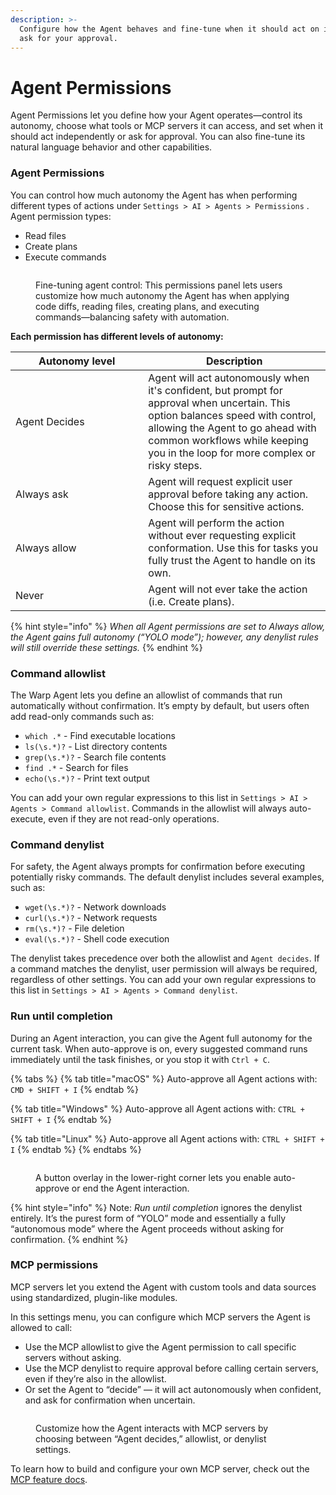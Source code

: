 ```yaml
---
description: >-
  Configure how the Agent behaves and fine-tune when it should act on its own or
  ask for your approval.
---
```


# Agent Permissions

Agent Permissions let you define how your Agent operates—control its autonomy, choose what tools or MCP servers it can access, and set when it should act independently or ask for approval. You can also fine-tune its natural language behavior and other capabilities.

### Agent Permissions

You can control how much autonomy the Agent has when performing different types of actions under `Settings > AI > Agents > Permissions` . Agent permission types:

* Read files
* Create plans
* Execute commands

<figure><img src="https://2297236823-files.gitbook.io/~/files/v0/b/gitbook-x-prod.appspot.com/o/spaces%2F-MbqIgTw17KQvq_DQuRr%2Fuploads%2FLZD6638YFqRCyDMBYfvn%2Fimage.png?alt=media&#x26;token=b934607a-74b0-437d-b862-f1939780c470" alt=""><figcaption><p>Fine-tuning agent control: This permissions panel lets users customize how much autonomy the Agent has when applying code diffs, reading files, creating plans, and executing commands—balancing safety with automation.</p></figcaption></figure>

**Each permission has different levels of autonomy:**

<table><thead><tr><th width="196.3369140625">Autonomy level</th><th>Description</th></tr></thead><tbody><tr><td>Agent Decides</td><td>Agent will act autonomously when it's confident, but prompt for approval when uncertain. This option balances speed with control, allowing the Agent to go ahead with common workflows while keeping you in the loop for more complex or risky steps.</td></tr><tr><td>Always ask</td><td>Agent will request explicit user approval before taking any action. Choose this for sensitive actions.</td></tr><tr><td>Always allow</td><td>Agent will perform the action without ever requesting explicit conformation. Use this for tasks you fully trust the Agent to handle on its own.</td></tr><tr><td>Never</td><td>Agent will not ever take the action (i.e. Create plans).</td></tr></tbody></table>

{% hint style="info" %}
_When all Agent permissions are set to Always allow, the Agent gains full autonomy (“YOLO mode”); however, any denylist rules will still override these settings._
{% endhint %}

### Command allowlist

The Warp Agent lets you define an allowlist of commands that run automatically without confirmation. It’s empty by default, but users often add read-only commands such as:

* `which .*` - Find executable locations
* `ls(\s.*)?` - List directory contents
* `grep(\s.*)?` - Search file contents
* `find .*` - Search for files
* `echo(\s.*)?` - Print text output

You can add your own regular expressions to this list in `Settings > AI > Agents > Command allowlist`. Commands in the allowlist will always auto-execute, even if they are not read-only operations.

### Command denylist

For safety, the Agent always prompts for confirmation before executing potentially risky commands. The default denylist includes several examples, such as:

* `wget(\s.*)?` - Network downloads
* `curl(\s.*)?` - Network requests
* `rm(\s.*)?` - File deletion
* `eval(\s.*)?` - Shell code execution

The denylist takes precedence over both the allowlist and `Agent decides`. If a command matches the denylist, user permission will always be required, regardless of other settings. You can add your own regular expressions to this list in `Settings > AI > Agents > Command denylist`.

### Run until completion

During an Agent interaction, you can give the Agent full autonomy for the current task. When auto-approve is on, every suggested command runs immediately until the task finishes, or you stop it with `Ctrl + C`.

{% tabs %}
{% tab title="macOS" %}
Auto-approve all Agent actions with: `CMD + SHIFT + I`
{% endtab %}

{% tab title="Windows" %}
Auto-approve all Agent actions with: `CTRL + SHIFT + I`
{% endtab %}

{% tab title="Linux" %}
Auto-approve all Agent actions with: `CTRL + SHIFT + I`
{% endtab %}
{% endtabs %}

<figure><img src="https://2297236823-files.gitbook.io/~/files/v0/b/gitbook-x-prod.appspot.com/o/spaces%2F-MbqIgTw17KQvq_DQuRr%2Fuploads%2F7F8747WAauEBVZWmGhjh%2Fimage.png?alt=media&#x26;token=8c8e2c57-eba9-4dfb-8db4-c89a57c1f88d" alt=""><figcaption><p>A button overlay in the lower-right corner lets you enable auto-approve or end the Agent interaction.</p></figcaption></figure>

{% hint style="info" %}
Note: _Run until completion_ ignores the denylist entirely. It’s the purest form of “YOLO” mode and essentially a fully “autonomous mode” where the Agent proceeds without asking for confirmation.
{% endhint %}

### MCP permissions

MCP servers let you extend the Agent with custom tools and data sources using standardized, plugin-like modules.

In this settings menu, you can configure which MCP servers the Agent is allowed to call:

* Use the MCP allowlist to give the Agent permission to call specific servers without asking.
* Use the MCP denylist to require approval before calling certain servers, even if they’re also in the allowlist.
* Or set the Agent to “decide” — it will act autonomously when confident, and ask for confirmation when uncertain.

<figure><img src="https://2297236823-files.gitbook.io/~/files/v0/b/gitbook-x-prod.appspot.com/o/spaces%2F-MbqIgTw17KQvq_DQuRr%2Fuploads%2Fb63gwsDEwTIZ8dhGd4me%2Fimage.png?alt=media&#x26;token=04ad1e81-653c-4f81-acb0-1340d0a97664" alt=""><figcaption><p>Customize how the Agent interacts with MCP servers by choosing between “Agent decides,” allowlist, or denylist settings.</p></figcaption></figure>

To learn how to build and configure your own MCP server, check out the [MCP feature docs](../../knowledge-and-collaboration/mcp).